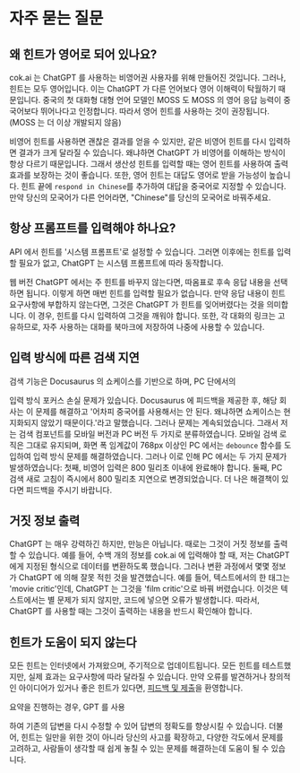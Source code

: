 # 자주 묻는 질문

## 왜 힌트가 영어로 되어 있나요?

cok.ai 는 ChatGPT 를 사용하는 비영어권 사용자를 위해 만들어진 것입니다. 그러나, 힌트는 모두 영어입니다. 이는 ChatGPT 가 다른 언어보다 영어 이해력이 탁월하기 때문입니다. 중국의 첫 대화형 대형 언어 모델인 MOSS 도 MOSS 의 영어 응답 능력이 중국어보다 뛰어나다고 인정합니다. 따라서 영어 힌트를 사용하는 것이 권장됩니다. (MOSS 는 더 이상 개발되지 않음)

비영어 힌트를 사용하면 괜찮은 결과를 얻을 수 있지만, 같은 비영어 힌트를 다시 입력하면 결과가 크게 달라질 수 있습니다. 왜냐하면 ChatGPT 가 비영어를 이해하는 방식이 항상 다르기 때문입니다. 그래서 생산성 힌트를 입력할 때는 영어 힌트를 사용하여 출력 효과를 보장하는 것이 좋습니다. 또한, 영어 힌트는 대답도 영어로 받을 가능성이 높습니다. 힌트 끝에 `respond in Chinese`를 추가하여 대답을 중국어로 지정할 수 있습니다. 만약 당신의 모국어가 다른 언어라면, "Chinese"를 당신의 모국어로 바꿔주세요.

## 항상 프롬프트를 입력해야 하나요?

API 에서 힌트를 '시스템 프롬프트'로 설정할 수 있습니다. 그러면 이후에는 힌트를 입력할 필요가 없고, ChatGPT 는 시스템 프롬프트에 따라 동작합니다.

웹 버전 ChatGPT 에서는 주 힌트를 바꾸지 않는다면, 따옴표로 후속 응답 내용을 선택하면 됩니다. 이렇게 하면 매번 힌트를 입력할 필요가 없습니다. 만약 응답 내용이 힌트 요구사항에 부합하지 않는다면, 그것은 ChatGPT 가 힌트를 잊어버렸다는 것을 의미합니다. 이 경우, 힌트를 다시 입력하여 그것을 깨워야 합니다. 또한, 각 대화의 링크는 고유하므로, 자주 사용하는 대화를 북마크에 저장하여 나중에 사용할 수 있습니다.

## 입력 방식에 따른 검색 지연

검색 기능은 Docusaurus 의 쇼케이스를 기반으로 하며, PC 단에서의

 입력 방식 포커스 손실 문제가 있습니다. Docusaurus 에 피드백을 제공한 후, 해당 회사는 이 문제를 해결하고 '어차피 중국어를 사용해서는 안 된다. 왜냐하면 쇼케이스는 현지화되지 않았기 때문이다.'라고 말했습니다. 그러나 문제는 계속되었습니다. 그래서 저는 검색 컴포넌트를 모바일 버전과 PC 버전 두 가지로 분류하였습니다. 모바일 검색 로직은 그대로 유지되며, 화면 폭 임계값이 768px 이상인 PC 에서는 `debounce` 함수를 도입하여 입력 방식 문제를 해결하였습니다. 그러나 이로 인해 PC 에서는 두 가지 문제가 발생하였습니다: 첫째, 비영어 입력은 800 밀리초 이내에 완료해야 합니다. 둘째, PC 검색 새로 고침이 즉시에서 800 밀리초 지연으로 변경되었습니다. 더 나은 해결책이 있다면 피드백을 주시기 바랍니다.

## 거짓 정보 출력

ChatGPT 는 매우 강력하긴 하지만, 만능은 아닙니다. 때로는 그것이 거짓 정보를 출력할 수 있습니다. 예를 들어, 수백 개의 정보를 cok.ai 에 입력해야 할 때, 저는 ChatGPT 에게 지정된 형식으로 데이터를 변환하도록 했습니다. 그러나 변환 과정에서 몇몇 정보가 ChatGPT 에 의해 잘못 적힌 것을 발견했습니다. 예를 들어, 텍스트에서의 한 태그는 'movie critic'인데, ChatGPT 는 그것을 'film critic'으로 바꿔 버렸습니다. 이것은 텍스트에서는 별 문제가 되지 않지만, 코드에 넣으면 오류가 발생합니다. 따라서, ChatGPT 를 사용할 때는 그것이 출력하는 내용을 반드시 확인해야 합니다.

## 힌트가 도움이 되지 않는다

모든 힌트는 인터넷에서 가져왔으며, 주기적으로 업데이트됩니다. 모든 힌트를 테스트했지만, 실제 효과는 요구사항에 따라 달라질 수 있습니다. 만약 오류를 발견하거나 창의적인 아이디어가 있거나 좋은 힌트가 있다면, [피드백 및 제출](https://github.com/privacyrepo/cok.ai/discussions/11)을 환영합니다.

요약을 진행하는 경우, GPT 를 사용

하여 기존의 답변을 다시 수정할 수 있어 답변의 정확도를 향상시킬 수 있습니다. 더불어, 힌트는 일만을 위한 것이 아니라 당신의 사고를 확장하고, 다양한 각도에서 문제를 고려하고, 사람들이 생각할 때 쉽게 놓칠 수 있는 문제를 해결하는데 도움이 될 수 있습니다.
